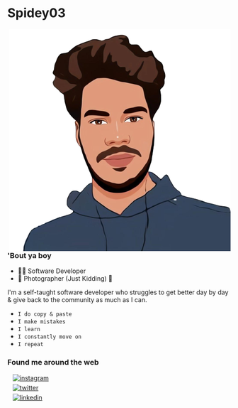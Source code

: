 # Spidey03

<img alt="profile picture" align="right" height="500px" src="images\spidey03.png"/>

### 'Bout ya boy

- :man_technologist: Software Developer
- 📸 Photographer (Just Kidding) :rofl:

I'm a self-taught software developer who struggles to get better
day by day & give back to the community as much as I can.

- `I do copy & paste`
- `I make mistakes`
- `I learn`
- `I constantly move on`
- `I repeat`
### Found me around the web

<div>
    &nbsp;&nbsp; <a href="http://instagram.com/navinn_kumar" target="_blank">
        <img src="https://img.shields.io/badge/instagram-%2324292e.svg?&style=for-the-badge&logo=instagram&logoColor=white" alt="instagram" style="margin-bottom: 5px;"/>
    </a>
    <br/>
    &nbsp;&nbsp; <a href="https://twitter.com/iM_Nvnkumar" target="_blank">
        <img src="https://img.shields.io/badge/twitter-%2324292e.svg?&style=for-the-badge&logo=twitter&logoColor=white" alt="twitter" style="margin-bottom: 5px;"/>
    </a>
    <br/>
    &nbsp;&nbsp; <a href="https://www.linkedin.com/in/naveen0003" target="_blank">
        <img src="https://img.shields.io/badge/linkedin-%2324292e.svg?&style=for-the-badge&logo=linkedin&logoColor=white" alt="linkedin" style="margin-bottom: 5px;"/>
    </a>
    <br/>
</div>